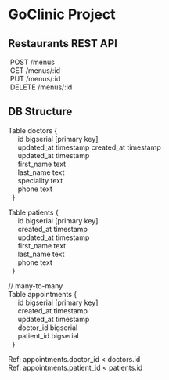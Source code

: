 # GoClinic Project  
## Restaurants REST API  
&nbsp;POST /menus  
&nbsp;GET /menus/:id  
&nbsp;PUT /menus/:id  
&nbsp;DELETE /menus/:id  

## DB Structure  
Table doctors {  
&nbsp;&nbsp;&nbsp;&nbsp;    id bigserial [primary key]  
&nbsp;&nbsp;&nbsp;&nbsp;    updated_at timestamp      created_at timestamp  
&nbsp;&nbsp;&nbsp;&nbsp;     updated_at timestamp  
&nbsp;&nbsp;&nbsp;&nbsp;     first_name text  
&nbsp;&nbsp;&nbsp;&nbsp;    last_name text  
&nbsp;&nbsp;&nbsp;&nbsp;     speciality text  
&nbsp;&nbsp;&nbsp;&nbsp;     phone text  
&nbsp;    } 

Table patients {  
&nbsp;&nbsp;&nbsp;&nbsp;     id bigserial [primary key]  
&nbsp;&nbsp;&nbsp;&nbsp;     created_at timestamp  
&nbsp;&nbsp;&nbsp;&nbsp;     updated_at timestamp  
&nbsp;&nbsp;&nbsp;&nbsp;     first_name text  
&nbsp;&nbsp;&nbsp;&nbsp;     last_name text  
&nbsp;&nbsp;&nbsp;&nbsp;     phone text  
&nbsp;    }  

// many-to-many  
Table appointments {  
&nbsp;&nbsp;&nbsp;&nbsp;     id bigserial [primary key]  
&nbsp;&nbsp;&nbsp;&nbsp;     created_at timestamp  
&nbsp;&nbsp;&nbsp;&nbsp;     updated_at timestamp  
&nbsp;&nbsp;&nbsp;&nbsp;     doctor_id bigserial  
&nbsp;&nbsp;&nbsp;&nbsp;     patient_id bigserial  
&nbsp;    }  

Ref: appointments.doctor_id < doctors.id  
Ref: appointments.patient_id < patients.id  

